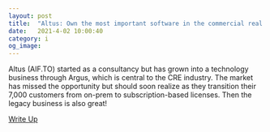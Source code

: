 ```yaml
---
layout: post
title:  "Altus: Own the most important software in the commercial real estate industry (after Excel)."
date:   2021-4-02 10:00:40
category: i
og_image:
---
```


Altus (AIF.TO) started as a consultancy but has grown into a technology business through Argus, which is central to the CRE industry. The market has missed the opportunity but should soon realize as they transition their 7,000 customers from on-prem to subscription-based licenses. Then the legacy business is also great!

<a href="https://csahil.github.io/assets/AIF.pdf">Write Up</a>
